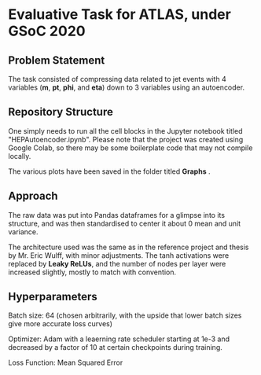 # Evaluative Task for ATLAS, under GSoC 2020 

## Problem Statement
The task consisted of compressing data related to jet events with 4 variables (**m**, **pt**, **phi**, and **eta**) down to 3 variables using an autoencoder.

## Repository Structure
One simply needs to run all the cell blocks in the Jupyter notebook titled "HEPAutoencoder.ipynb". Please note that the project was created using Google Colab, so there may be some boilerplate code that may not compile locally.

The various plots have been saved in the folder titled **Graphs** .

## Approach
The raw data was put into Pandas dataframes for a glimpse into its structure, and was then standardised to center it about 0 mean and unit variance.

The architecture used was the same as in the reference project and thesis by Mr. Eric Wulff, with minor adjustments. The tanh activations were replaced by **Leaky ReLUs**, and the number of nodes per layer were increased slightly, mostly to match with convention.

## Hyperparameters
Batch size: 64 (chosen arbitrarily, with the upside that lower batch sizes give more accurate loss curves)

Optimizer: Adam with a leaerning rate scheduler starting at 1e-3 and decreased by a factor of 10 at certain checkpoints during training.

Loss Function: Mean Squared Error

